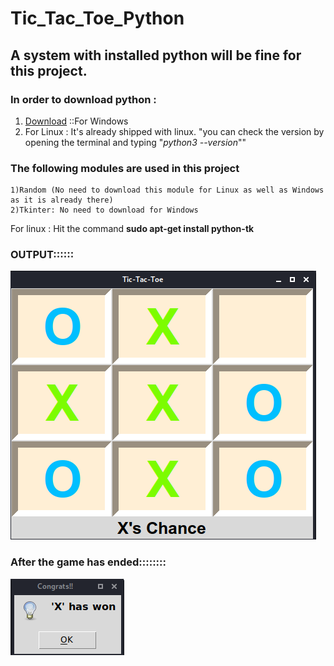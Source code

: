 # Tic_Tac_Toe_Python
## A system with installed python will be fine for this project.
  ### In order to download python :
  1) [Download](https://www.python.org/downloads/ "Python downloads") ::For Windows
  2) For Linux   : It's already shipped with linux. "you can check the version by opening the terminal and typing "_python3 --version_""

### The following modules are used in this project
    1)Random (No need to download this module for Linux as well as Windows as it is already there)
    2)Tkinter: No need to download for Windows
   For linux : Hit the command **sudo apt-get install python-tk**
### OUTPUT::::::

![Screenshot](tic.png)

### After the game has ended::::::::
![Screenshot](tic_2.png)

